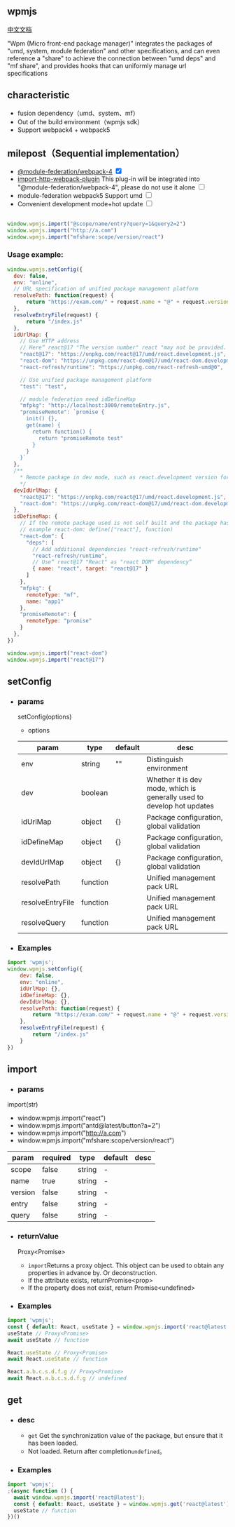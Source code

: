 ## wpmjs

[中文文档](https://github.com/wpmjs/wpmjs/tree/main/wpmjs/doc/chinese)

"Wpm (Micro front-end package manager)" integrates the packages of "umd, system, module federation" and other specifications, and can even reference a "share" to achieve the connection between "umd deps" and "mf share", and provides hooks that can uniformly manage url specifications

## characteristic
* fusion dependency（umd、system、mf）
* Out of the build environment（wpmjs sdk）
* Support webpack4 + webpack5

## milepost（Sequential implementation）
* [@module-federation/webpack-4](https://www.npmjs.com/package/@module-federation/webpack-4)  <input type="checkbox" checked />
* [import-http-webpack-plugin](https://www.npmjs.com/package/import-http-webpack-plugin) This plug-in will be integrated into "@module-federation/webpack-4", please do not use it alone <input type="checkbox" />
* module-federation webpack5 Support umd <input type="checkbox" />
* Convenient development mode+hot update <input type="checkbox" />

## 

``` js
window.wpmjs.import("@scope/name/entry?query=1&query2=2")
window.wpmjs.import("http://a.com")
window.wpmjs.import("mfshare:scope/version/react")
```

### Usage example:
``` js
window.wpmjs.setConfig({
  dev: false,
  env: "online",
  // URL specification of unified package management platform
  resolvePath: function(request) {
      return "https://exam.com/" + request.name + "@" + request.version
  },
  resolveEntryFile(request) {
      return "/index.js"
  },
  idUrlMap: {
    // Use HTTP address
    // Here“ react@17 "The version number" react "may not be provided. If there are multiple versions at the same time, the" Id "with the version number can be used to distinguish
    "react@17": "https://unpkg.com/react@17/umd/react.development.js",
    "react-dom": "https://unpkg.com/react-dom@17/umd/react-dom.development.js",
    "react-refresh/runtime": "https://unpkg.com/react-refresh-umd@0",

    // Use unified package management platform
    "test": "test",

    // module federation need idDefineMap
    "mfpkg": "http://localhost:3000/remoteEntry.js",
    "promiseRemote": `promise {
      init() {},
      get(name) {
        return function() {
          return "promiseRemote test"
        }
      }
    }`
  },
  /**
    * Remote package in dev mode, such as react.development version for hot update during development
    */
  devIdUrlMap: {
    "react@17": "https://unpkg.com/react@17/umd/react.development.js",
    "react-dom": "https://unpkg.com/react-dom@17/umd/react-dom.development.js",
  },
  idDefineMap: {
    // If the remote package used is not self built and the package has dependencies, you need to configure dependency mapping here
    // example react-dom: define(["react"], function)
    "react-dom": {
      "deps": [
        // Add additional dependencies "react-refresh/runtime"
        "react-refresh/runtime",
        // Use“ react@17 "React" as "react DOM" dependency“
        { name: "react", target: "react@17" }
      ]
    },
    "mfpkg": {
      remoteType: "mf",
      name: "app1"
    },
    "promiseRemote": {
      remoteType: "promise"
    }
  },
})

window.wpmjs.import("react-dom")
window.wpmjs.import("react@17")
```

<!--|  dev | boolean  | false | 是否是开发模式 | 目前一般由插件自动开启, 用于开发模式热更新 |-->

## setConfig
+ ### params
  setConfig(options)
  * options

  |  param   | type | default  | desc  |
  |  ----  | ----  |----  | ----  |
  |  env | string  | "" | Distinguish environment |
  |  dev | boolean  |  | Whether it is dev mode, which is generally used to develop hot updates |
  |  idUrlMap | object  | {} | Package configuration, global validation |
  |  idDefineMap | object  | {} | Package configuration, global validation |
  |  devIdUrlMap | object  | {} | Package configuration, global validation |
  | resolvePath | function | | Unified management pack URL |
  | resolveEntryFile | function | | Unified management pack URL |
  | resolveQuery | function | | Unified management pack URL |


+ ### Examples
```js
import 'wpmjs';
window.wpmjs.setConfig({
    dev: false,
    env: "online",
    idUrlMap: {},
    idDefineMap: {},
    devIdUrlMap: {},
    resolvePath: function(request) {
        return "https://exam.com/" + request.name + "@" + request.version
    },
    resolveEntryFile(request) {
        return "/index.js"
    }
})

```

## import
+ ### params
import(str)
  * window.wpmjs.import("react")
  * window.wpmjs.import("antd@latest/button?a=2")
  * window.wpmjs.import("http://a.com")
  * window.wpmjs.import("mfshare:scope/version/react")

| param          | required  | type     | default   | desc               |
|----------------|------|---------|---------|------------------|
| scope    | false    | string  | -     |  |
| name    | true    | string  | -     |                |
| version      | false    | string | - |  |
| entry      | false    | string | - |  |
| query      | false    | string | - |  |

+ ### returnValue
  Proxy\<Promise\>
  * `import`Returns a proxy object. This object can be used to obtain any properties in advance by. Or deconstruction.
  * If the attribute exists, returnPromise\<prop\>
  * If the property does not exist, return Promise\<undefined\>


+ ### Examples
``` jsx
import 'wpmjs';
const { default: React, useState } = window.wpmjs.import('react@latest');
useState // Proxy<Promise>
await useState // function

React.useState // Proxy<Promise>
await React.useState // function

React.a.b.c.s.d.f.g // Proxy<Promise>
await React.a.b.c.s.d.f.g // undefined
```

## get
+ ### desc
  * `get` Get the synchronization value of the package, but ensure that it has been loaded.
  * Not loaded. Return after completion`undefined`。
+ ### Examples
``` jsx
import 'wpmjs';
;(async function () {
  await window.wpmjs.import('react@latest');
  const { default: React, useState } = window.wpmjs.get('react@latest')
  useState // function
})()
```
